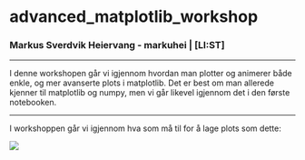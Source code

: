 # advanced_matplotlib_workshop
### Markus Sverdvik Heiervang - markuhei | [LI:ST]
***
I denne workshopen går vi igjennom hvordan man plotter og animerer både enkle,
og mer avanserte plots i matplotlib. Det er best om man allerede kjenner til
matplotlib og numpy, men vi går likevel igjennom det i den første notebooken.

***
I workshoppen går vi igjennom hva som må til for å lage plots som dette:  

![](gifs/kuleloype2.gif)
